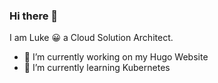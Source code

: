 ### Hi there 👋

I am Luke 😀 a Cloud Solution Architect. 

- 🔭 I’m currently working on my Hugo Website
- 🌱 I’m currently learning Kubernetes


